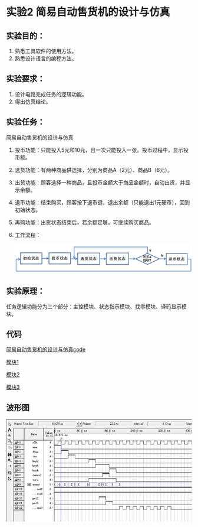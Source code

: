 
# 实验2  简易自动售货机的设计与仿真

## 实验目的：
1. 熟悉工具软件的使用方法。
2. 熟悉设计语言的编程方法。
## 实验要求：
1. 设计电路完成任务的逻辑功能。
2. 得出仿真结论。
## 实验任务：
简易自动售货机的设计与仿真
1. 投币功能：只能投入5元和10元，且一次只能投入一张。投币过程中，显示投币额。
2. 选货功能：有两种商品供选择，分别为商品A（2元）、商品B（6元）。
3. 出货功能：顾客选择一种商品，且投币金额大于商品金额时，自动出货，并显示余额。
4. 退币功能：结束购买，顾客按下退币键，退出余额（只能退出1元硬币），回到初始状态。
5. 再购功能：出货状态结束后，若余额足够，可继续购买商品。
6. 工作流程：

	![](https://github.com/ashuihui/Fpga_study/blob/master/PNG/2.png)
	
## 实验原理：
任务逻辑功能分为三个部分：主控模块、状态指示模块、找零模块、译码显示模块。

## 代码

[简易自动售货机的设计与仿真code](https://github.com/ashuihui/Fpga_study/blob/master/CODE/shj.v)

[模块1](https://github.com/ashuihui/Fpga_study/blob/master/CODE/count.v)

[模块2](https://github.com/ashuihui/Fpga_study/blob/master/CODE/buy.v)

[模块3](https://github.com/ashuihui/Fpga_study/blob/master/CODE/sell.v)

## 波形图
![](https://github.com/ashuihui/Fpga_study/blob/master/PNG/last2.JPG)